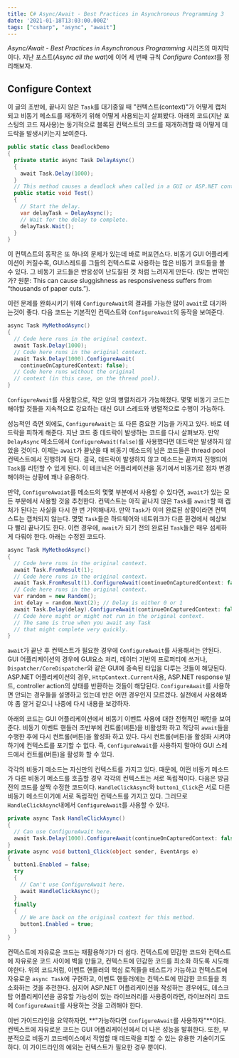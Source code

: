 ```yaml
---
title: C# Async/Await - Best Practices in Asynchronous Programming 3
date: '2021-01-18T13:03:00.000Z'
tags: ["csharp", "async", "await"]
---
```


*Async/Await - Best Practices in Asynchronous Programming* 시리즈의 마지막이다. 지난 포스트(*Async all the wat*)에 이어 세 번째 규칙 *Configure Context*를 정리해보자.

<!-- end -->

## Configure Context

이 글의 초반에, 끝나지 않은 `Task`를 대기중일 때 "컨텍스트(context)"가 어떻게 캡처되고 비동기 메소드를 재개하기 위해 어떻게 사용되는지 살펴봤다. 아래의 코드(지난 포스팅의 코드 재사용)는 동기적으로 블록된 컨택스트의 코드를 재개하려할 때 어떻게 데드락을 발생시키는지 보여준다.

```csharp
public static class DeadlockDemo
{
  private static async Task DelayAsync()
  {
    await Task.Delay(1000);
  }
  // This method causes a deadlock when called in a GUI or ASP.NET context.
  public static void Test()
  {
    // Start the delay.
    var delayTask = DelayAsync();
    // Wait for the delay to complete.
    delayTask.Wait();
  }
}
```

이 컨텍스트의 동작은 또 하나의 문제가 있는데 바로 퍼포먼스다. 비동기 GUI 어플리케이션이 커질수록, GUI스레드를 그들의 컨텍스트로 사용하는 많은 비동기 코드들을 볼 수 있다. 그 비동기 코드들은 반응성이 난도질된 것 처럼 느려지게 만든다. (맞는 번역인가? 원문: This can cause sluggishness as responsiveness suffers from “thousands of paper cuts.”).

이런 문제를 완화시키기 위해 `ConfigureAwait`의 결과를 가능한 많이 `await`로 대기하는것이 좋다. 다음 코드는 기본적인 컨텍스트와 `ConfigureAwait`의 동작을 보여준다.

```csharp
async Task MyMethodAsync()
{
  // Code here runs in the original context.
  await Task.Delay(1000);
  // Code here runs in the original context.
  await Task.Delay(1000).ConfigureAwait(
    continueOnCapturedContext: false);
  // Code here runs without the original
  // context (in this case, on the thread pool).
}
```

`ConfigureAwait`를 사용함으로, 작은 양의 병렬처리가 가능해졌다. 몇몇 비동기 코드는 해야할 것들을 지속적으로 강요하는 대신 GUI 스레드와 병렬적으로 수행이 가능하다.

성능적인 측면 외에도, `ConfigureAwait`는 또 다른 중요한 기능을 가지고 있다. 바로 데드락을 피하게 해준다. 지난 코드 중 데드락이 발생하는 코드를 다시 살펴보자. 만약 `DelayAsync` 메소드에서 `ConfigureAwait(false)`를 사용했다면 데드락은 발생하지 않았을 것이다. 이제는 `await`가 끝났을 때 비동기 메소드의 남은 코드들은 thread pool 컨텍스트에서 진행하게 된다. 결국, 데드락이 발생하지 않고 메소드는 끝까지 진행되어 `Task`를 리턴할 수 있게 된다. 이 테크닉은 어플리케이션을 동기에서 비동기로 점차 변경해야하는 상황에 꽤나 유용하다.

만약, `ConfigureAwaiat`를 메소드의 몇몇 부분에서 사용할 수 있다면, `await`가 있는 모든 부분에서 사용할 것을 추천한다. 컨텍스트는 아직 끝나지 않은 `Task`를 `await`할 때 캡처가 된다는 사실을 다시 한 번 기억해내자. 만약 `Task`가 이미 완료된 상황이라면 컨텍스트는 캡처되지 않는다. 몇몇 `Task`들은 하드웨어와 네트워크가 다른 환경에서 예상보다 빨리 끝나기도 한다. 이런 경우에, `await`가 되기 전의 완료된 `Task`들은 매우 섬세하게 다뤄야 한다. 아래는 수정된 코드다.

```csharp
async Task MyMethodAsync()
{
  // Code here runs in the original context.
  await Task.FromResult(1);
  // Code here runs in the original context.
  await Task.FromResult(1).ConfigureAwait(continueOnCapturedContext: false);
  // Code here runs in the original context.
  var random = new Random();
  int delay = random.Next(2); // Delay is either 0 or 1
  await Task.Delay(delay).ConfigureAwait(continueOnCapturedContext: false);
  // Code here might or might not run in the original context.
  // The same is true when you await any Task
  // that might complete very quickly.
}
```

`await`가 끝난 후 컨텍스트가 필요한 경우에 `ConfigureAwait`를 사용해서는 안된다. GUI 어플리케이션의 경우에 GUI요소 처리, 데이터 기반의 프로퍼티에 쓰거나, `Dispatcher/CoreDispatcher`와 같은 GUI에 종속된 타입을 다루는 것들이 해당된다. ASP.NET 어플리케이션의 경우, `HttpContext.Current`사용, ASP.NET response 빌드, controller action의 상태를 반환하는 것들이 해당된다. <span>`ConfigureAwait`를 사용하면 안되는 경우들을 설명하고 있는데 반은 어떤 경우인지 모르겠다. 실전에서 사용해봐야 좀 알거 같으니 나중에 다시 내용을 보강하자.</span>

아래의 코드는 GUI 어플리케이션에서 비동기 이벤트 사용에 대한 전형적인 패턴을 보여준다. 비동기 이벤트 핸들러 초반부에 컨트롤(버튼)을 비활성화 하고 적당히 `await`들을 수행한 후에 다시 컨트롤(버튼)을 활성화 하고 있다. 다시 컨트롤(버튼)을 활성화 시켜야하기에 컨텍스트를 포기할 수 없다. 즉, `ConfigureAwait`를 사용하지 말아야 GUI 스레드에서 컨트롤(버튼)을 활성화 할 수 있다.

각각의 비동기 메소드는 자신만의 컨텍스트를 가지고 있다. 때문에, 어떤 비동기 메소드가 다른 비동기 메소드를 호출할 경우 각각의 컨텍스트는 서로 독립적이다. 다음은 방금 전의 코드를 살짝 수정한 코드이다. <span>`HandleClickAsync`와 `button1_Click`은 서로 다른 비동기 메소드이기에 서로 독립적인 컨텍스트를 가지고 있다. 그러므로 `HandleClickAsync`내에서 `ConfigureAwait`를 사용할 수 있다.</span>

```csharp
private async Task HandleClickAsync()
{
  // Can use ConfigureAwait here.
  await Task.Delay(1000).ConfigureAwait(continueOnCapturedContext: false);
}
private async void button1_Click(object sender, EventArgs e)
{
  button1.Enabled = false;
  try
  {
    // Can't use ConfigureAwait here.
    await HandleClickAsync();
  }
  finally
  {
    // We are back on the original context for this method.
    button1.Enabled = true;
  }
}
```

컨텍스트에 자유로운 코드는 재활용하기가 더 쉽다. 컨텍스트에 민감한 코드와 컨텍스트에 자유로운 코드 사이에 벽을 만들고, 컨텍스트에 민감한 코드를 최소화 하도록 시도해야한다. 위의 코드처럼, 이벤트 핸들러의 핵심 로직들을 테스트가 가능하고 컨텍스트에 자유로운 `async Task`에 구현하고, 이벤트 핸들러에는 컨텍스트에 민감한 코드들을 최소화하는 것을 추천한다. 심지어 ASP.NET 어플리케이션을 작성하는 경우에도, 데스크탑 어플리케이션을 공유할 가능성이 있는 라이브러리를 사용중이라면, 라이브러리 코드에 `ConfigureAwait`를 사용하는 것을 고려해야 한다.

이번 가이드라인을 요약하자면, **"가능하다면 `ConfigureAwait`를 사용하자"**이다. 컨텍스트에 자유로운 코드는 GUI 어플리케이션에서 더 나은 성능을 발휘한다. 또한, 부분적으로 비동기 코드베이스에서 작업할 때 데드락을 피할 수 있는 유용한 기술이기도 하다. 이 가이드라인의 예외는 컨텍스트가 필요한 경우 뿐이다.